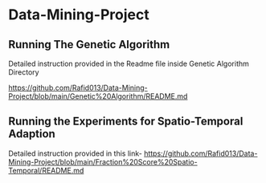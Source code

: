 # Data-Mining-Project

## Running The Genetic Algorithm

Detailed instruction provided in the Readme file inside Genetic Algorithm Directory 

https://github.com/Rafid013/Data-Mining-Project/blob/main/Genetic%20Algorithm/README.md

## Running the Experiments for Spatio-Temporal Adaption

Detailed instruction provided in this link-
https://github.com/Rafid013/Data-Mining-Project/blob/main/Fraction%20Score%20Spatio-Temporal/README.md
